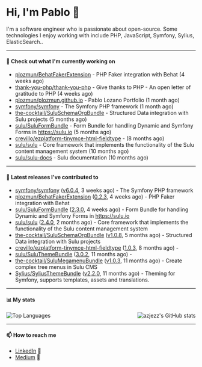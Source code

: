 # Hi, I'm Pablo 👋

I'm a software engineer who is passionate about open-source. Some technologies I enjoy working with include PHP, JavaScript, Symfony, Sylius, ElasticSearch..

---
#### 👷 Check out what I'm currently working on

- [plozmun/BehatFakerExtension](https://github.com/plozmun/BehatFakerExtension) - PHP Faker integration with Behat (4 weeks ago)
- [thank-you-php/thank-you-php](https://github.com/thank-you-php/thank-you-php) - Give thanks to PHP - An open letter of gratitude to PHP (4 weeks ago)
- [plozmun/plozmun.github.io](https://github.com/plozmun/plozmun.github.io) - Pablo Lozano Portfolio (1 month ago)
- [symfony/symfony](https://github.com/symfony/symfony) - The Symfony PHP framework (1 month ago)
- [the-cocktail/SuluSchemaOrgBundle](https://github.com/the-cocktail/SuluSchemaOrgBundle) - Structured Data integration with Sulu projects (5 months ago)
- [sulu/SuluFormBundle](https://github.com/sulu/SuluFormBundle) - Form Bundle for handling Dynamic and Symfony Forms in https://sulu.io (5 months ago)
- [crevillo/ezplatform-tinymce-html-fieldtype](https://github.com/crevillo/ezplatform-tinymce-html-fieldtype) -  (8 months ago)
- [sulu/sulu](https://github.com/sulu/sulu) - Core framework that implements the functionality of the Sulu content management system (10 months ago)
- [sulu/sulu-docs](https://github.com/sulu/sulu-docs) - Sulu documentation (10 months ago)

---

#### 🔭 Latest releases I've contributed to

- [symfony/symfony](https://github.com/symfony/symfony) ([v6.0.4](https://github.com/symfony/symfony/releases/tag/v6.0.4), 3 weeks ago) - The Symfony PHP framework
- [plozmun/BehatFakerExtension](https://github.com/plozmun/BehatFakerExtension) ([0.2.3](https://github.com/plozmun/BehatFakerExtension/releases/tag/0.2.3), 4 weeks ago) - PHP Faker integration with Behat
- [sulu/SuluFormBundle](https://github.com/sulu/SuluFormBundle) ([2.3.0](https://github.com/sulu/SuluFormBundle/releases/tag/2.3.0), 4 weeks ago) - Form Bundle for handling Dynamic and Symfony Forms in https://sulu.io
- [sulu/sulu](https://github.com/sulu/sulu) ([2.4.0](https://github.com/sulu/sulu/releases/tag/2.4.0), 2 months ago) - Core framework that implements the functionality of the Sulu content management system
- [the-cocktail/SuluSchemaOrgBundle](https://github.com/the-cocktail/SuluSchemaOrgBundle) ([v1.0.8](https://github.com/the-cocktail/SuluSchemaOrgBundle/releases/tag/v1.0.8), 5 months ago) - Structured Data integration with Sulu projects
- [crevillo/ezplatform-tinymce-html-fieldtype](https://github.com/crevillo/ezplatform-tinymce-html-fieldtype) ([1.0.3](https://github.com/crevillo/ezplatform-tinymce-html-fieldtype/releases/tag/1.0.3), 8 months ago) - 
- [sulu/SuluThemeBundle](https://github.com/sulu/SuluThemeBundle) ([3.0.2](https://github.com/sulu/SuluThemeBundle/releases/tag/3.0.2), 11 months ago) - 
- [the-cocktail/SuluMegamenuBundle](https://github.com/the-cocktail/SuluMegamenuBundle) ([v1.0.3](https://github.com/the-cocktail/SuluMegamenuBundle/releases/tag/v1.0.3), 11 months ago) - Create complex tree menus in Sulu CMS
- [Sylius/SyliusThemeBundle](https://github.com/Sylius/SyliusThemeBundle) ([v2.2.0](https://github.com/Sylius/SyliusThemeBundle/releases/tag/v2.2.0), 11 months ago) - Theming for Symfony, supports templates, assets and translations.

---

#### 📊 My stats

<img align="right" alt="azjezz's GitHub stats" src="https://github-readme-stats.vercel.app/api?username=plozmun&count_private=1&show_icons=true&" />

![Top Languages](https://github-readme-stats.vercel.app/api/top-langs/?username=plozmun)

---

#### 📫 How to reach me
- <a href="https://www.linkedin.com/in/pablolozano">LinkedIn</a> 💼
- <a href="https://medium.com/@lozanomunarriz">Medium</a> 📝

